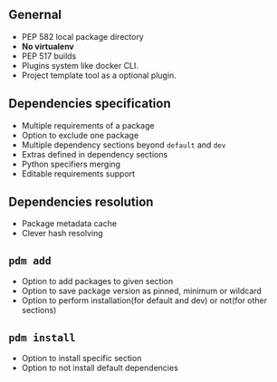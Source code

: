 ## Genernal
- PEP 582 local package directory
- **No virtualenv**
- PEP 517 builds
- Plugins system like docker CLI.
- Project template tool as a optional plugin.

## Dependencies specification
- Multiple requirements of a package
- Option to exclude one package
- Multiple dependency sections beyond `default` and `dev`
- Extras defined in dependency sections
- Python specifiers merging
- Editable requirements support

## Dependencies resolution
- Package metadata cache
- Clever hash resolving

## `pdm add`
- Option to add packages to given section
- Option to save package version as pinned, minimum or wildcard
- Option to perform installation(for default and dev) or not(for other sections)

## `pdm install`
- Option to install specific section
- Option to not install default dependencies
